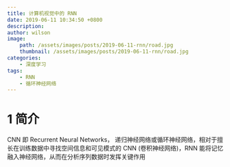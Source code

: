 ```yaml
---
title: 计算机视觉中的 RNN
date: 2019-06-11 10:34:50 +0800
description: 
author: wilson
image:
    path: /assets/images/posts/2019-06-11-rnn/road.jpg
    thumbnail: /assets/images/posts/2019-06-11-rnn/road.jpg
categories: 
    - 深度学习
tags:
    - RNN
    - 循环神经网络
---
```


# 1 简介
CNN 即 Recurrent Neural Networks， 递归神经网络或循环神经网络，相对于擅长在训练数据中寻找空间信息和可见模式的 CNN (卷积神经网络)，RNN 能将记忆融入神经网络，从而在分析序列数据时发挥关键作用
